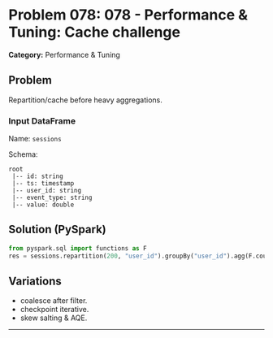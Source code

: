 # Problem 078: 078 - Performance & Tuning: Cache challenge

**Category:** Performance & Tuning

## Problem
Repartition/cache before heavy aggregations.

### Input DataFrame
Name: `sessions`

Schema:
```
root
 |-- id: string
 |-- ts: timestamp
 |-- user_id: string
 |-- event_type: string
 |-- value: double
```

## Solution (PySpark)
```python
from pyspark.sql import functions as F
res = sessions.repartition(200, "user_id").groupBy("user_id").agg(F.count("*").alias("cnt"))
```

## Variations
- coalesce after filter.
- checkpoint iterative.
- skew salting & AQE.

---
